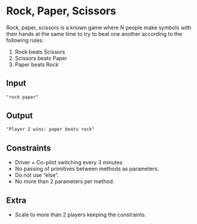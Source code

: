 # Rock, Paper, Scissors

Rock, paper, scissors is a known game where N people make symbols with their hands at the same time to try to beat one another according to the following rules:

1. Rock beats Scissors
2. Scissors beats Paper
3. Paper beats Rock

## Input

```markdown
"rock paper"
```

## Output

```markdown
"Player 2 wins: paper beats rock"
```

## Constraints

- Driver + Co-pilot switching every 3 minutes
- No passing of primitives between methods as parameters.
- Do not use “else”.
- No more than 2 parameters per method.

## Extra

- Scale to more than 2 players keeping the constraints.